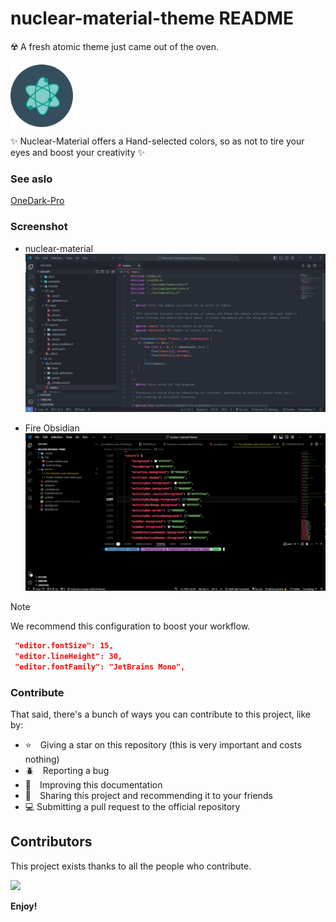 # nuclear-material-theme README

☢️ A fresh atomic theme just came out of the oven.

<img src="./img/nuclear-material.png" width="100" height="100" align="center">

✨ Nuclear-Material offers a Hand-selected colors, so as not to tire your eyes and boost your creativity ✨

### See aslo

[OneDark-Pro](https://github.com/Binaryify/OneDark-Pro)

### Screenshot
- nuclear-material
![Screenshot](./img/screenshot.jpg)

- Fire Obsidian
![screenshot](./img/screenshot2.jpg)

> [!NOTE]
> We recommend this configuration to boost your workflow.

```json
 "editor.fontSize": 15,
 "editor.lineHeight": 30,
 "editor.fontFamily": "JetBrains Mono",
```

### Contribute

That said, there's a bunch of ways you can contribute to this project, like by:

* ⭐ Giving a star on this repository (this is very important and costs nothing)
* 🪲 Reporting a bug
* 📄 Improving this documentation
* 🚨 Sharing this project and recommending it to your friends
* 💻 Submitting a pull request to the official repository

## Contributors

This project exists thanks to all the people who contribute. 

<a href="https://github.com/BrunoCiccarino/nuclear-material.vscode/graphs/nuclear-material.vscode">
  <img src="https://contrib.rocks/image?repo=BrunoCiccarino/nuclear-material.vscode&max=24" />
</a>

**Enjoy!**
